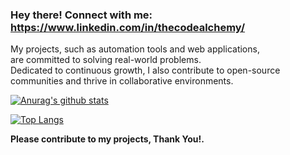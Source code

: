 ### Hey there! Connect with me: https://www.linkedin.com/in/thecodealchemy/
My projects, such as automation tools and web applications, <br />
are committed to solving real-world problems. <br />
Dedicated to continuous growth, I also contribute to open-source <br />
communities and thrive in collaborative environments.

[![Anurag's github stats](https://github-readme-stats.vercel.app/api?username=thecodealchemy)](https://github.com/anuraghazra/github-readme-stats)

[![Top Langs](https://github-readme-stats.vercel.app/api/top-langs/?username=thecodealchemy)](https://github.com/anuraghazra/github-readme-stats)

**Please contribute to my projects, Thank You!.**
